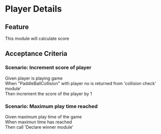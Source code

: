 # Player Details

## Feature

This module will calculate score

## Acceptance Criteria

### Scenario: Increment score of player

Given player is playing game  
When "PaddleBallCollision" with player no is returned from 'collision check' module'  
Then increment the score of the player by 1

### Scenario: Maximum play time reached

Given maximum play time of the game  
When maximun time has reached  
Then call 'Declare winner module'
